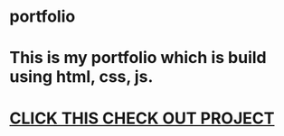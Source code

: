 # portfolio
# This is my portfolio which is build using html, css, js.

# [CLICK THIS CHECK OUT PROJECT](https://ayushi-810.github.io/portfolio/)